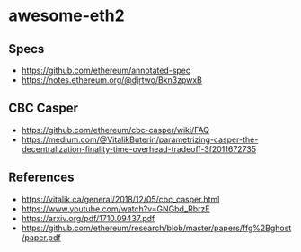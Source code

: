 awesome-eth2
=======================

## Specs

* https://github.com/ethereum/annotated-spec
* https://notes.ethereum.org/@djrtwo/Bkn3zpwxB

## CBC Casper
* https://github.com/ethereum/cbc-casper/wiki/FAQ
* https://medium.com/@VitalikButerin/parametrizing-casper-the-decentralization-finality-time-overhead-tradeoff-3f2011672735

## References

* https://vitalik.ca/general/2018/12/05/cbc_casper.html
* https://www.youtube.com/watch?v=GNGbd_RbrzE
* https://arxiv.org/pdf/1710.09437.pdf
* https://github.com/ethereum/research/blob/master/papers/ffg%2Bghost/paper.pdf
